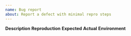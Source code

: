 ```yaml
---
name: Bug report
about: Report a defect with minimal repro steps
---
```


**Description**
**Reproduction**
**Expected**
**Actual**
**Environment**
